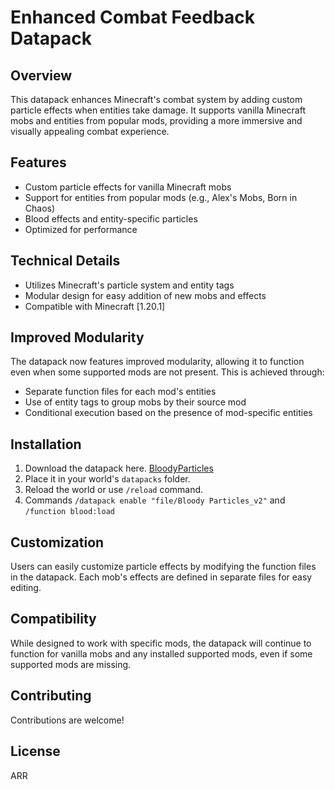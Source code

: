 # Enhanced Combat Feedback Datapack

## Overview
This datapack enhances Minecraft's combat system by adding custom particle effects when entities take damage. It supports vanilla Minecraft mobs and entities from popular mods, providing a more immersive and visually appealing combat experience.

## Features
- Custom particle effects for vanilla Minecraft mobs
- Support for entities from popular mods (e.g., Alex's Mobs, Born in Chaos)
- Blood effects and entity-specific particles
- Optimized for performance

## Technical Details
- Utilizes Minecraft's particle system and entity tags
- Modular design for easy addition of new mobs and effects
- Compatible with Minecraft [1.20.1]

## Improved Modularity
The datapack now features improved modularity, allowing it to function even when some supported mods are not present. This is achieved through:
- Separate function files for each mod's entities
- Use of entity tags to group mobs by their source mod
- Conditional execution based on the presence of mod-specific entities

## Installation
1. Download the datapack here. [BloodyParticles](https://modrinth.com/datapack/minecraft-bloody-and-full-of-particles!)
2. Place it in your world's `datapacks` folder.
3. Reload the world or use `/reload` command.
4. Commands  `/datapack enable "file/Bloody Particles_v2"` and  `/function blood:load`

## Customization
Users can easily customize particle effects by modifying the function files in the datapack. Each mob's effects are defined in separate files for easy editing.

## Compatibility
While designed to work with specific mods, the datapack will continue to function for vanilla mobs and any installed supported mods, even if some supported mods are missing.

## Contributing
Contributions are welcome!

## License
ARR
